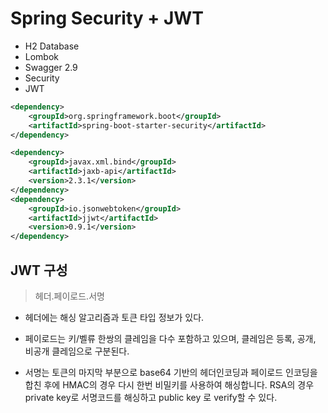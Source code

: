 # Spring Security + JWT

+ H2 Database
+ Lombok
+ Swagger 2.9
+ Security
+ JWT


```xml
<dependency>
    <groupId>org.springframework.boot</groupId>
    <artifactId>spring-boot-starter-security</artifactId>
</dependency>

<dependency>
    <groupId>javax.xml.bind</groupId>
    <artifactId>jaxb-api</artifactId>
    <version>2.3.1</version>
</dependency>
<dependency>
    <groupId>io.jsonwebtoken</groupId>
    <artifactId>jjwt</artifactId>
    <version>0.9.1</version>
</dependency>

```

## JWT 구성

> 헤더.페이로드.서명

+ 헤더에는 해싱 알고리즘과 토큰 타입 정보가 있다.

+ 페이로드는 키/벨류 한쌍의 클레임을 다수 포함하고 있으며, 클레임은 등록, 공개, 비공개 클레임으로 구분된다.

+ 서명는 토큰의 마지막 부분으로 base64 기반의 헤더인코딩과 페이로드 인코딩을 합친 후에 HMAC의 경우 다시 한번 비밀키를 사용하여 해싱합니다. RSA의 경우 private key로 서명코드를 해싱하고 public key 로 verify할 수 있다.


```

```